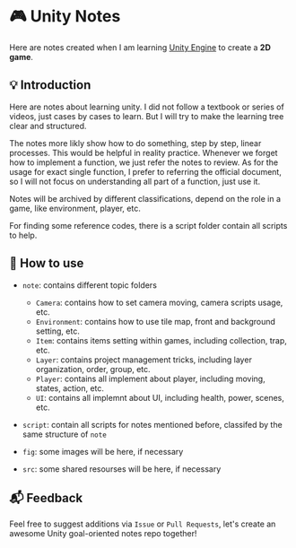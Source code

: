 # 🎮 Unity Notes

Here are notes created when I am learning [Unity Engine](https://unity.com/) to create a **2D game**. 

## 💡 Introduction

Here are notes about learning unity. I did not follow a textbook or series of videos, just cases by cases to learn. But I will try to make the learning tree clear and structured. 

The notes more likly show how to do something, step by step, linear processes. This would be helpful in reality practice. Whenever we forget how to implement a function, we just refer the notes to review. As for the usage for exact single function, I prefer to referring the official document, so I will not focus on understanding all part of a function, just use it. 

Notes will be archived by different classifications, depend on the role in a game, like environment, player, etc.

For finding some reference codes, there is a script folder contain all scripts to help.  

## 🤔 How to use

- `note`: contains different topic folders
  - `Camera`: contains how to set camera moving, camera scripts usage, etc. 
  - `Environment`: contains how to use tile map, front and background setting, etc. 
  - `Item`: contains items setting within games, including collection, trap, etc. 
  - `Layer`: contains project management tricks, including layer organization, order, group, etc. 
  - `Player`: contains all implement about player, including moving, states, action, etc. 
  - `UI`: contains all implemnt about UI, including health, power, scenes, etc. 

- `script`: contain all scripts for notes mentioned before, classifed by the same structure of `note`

- `fig`: some images will be here, if necessary
- `src`: some shared resourses will be here, if necessary

## 📬  Feedback

Feel free to suggest additions via `Issue` or `Pull Requests`, let's create an awesome Unity goal-oriented notes repo together!